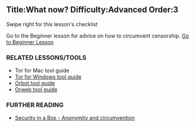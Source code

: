Title:What now?
Difficulty:Advanced
Order:3
---
Swipe right for this lesson's checklist

Go to the Beginner lesson for advice on how to circumvent censorship.
[Go to Beginner Lesson](umbrella://lesson/the-internet/0)

### RELATED LESSONS/TOOLS

*   Tor for Mac tool guide
*   [Tor for Windows tool guide](umbrella://lesson/tor-for-windows)
*   [Orbot tool guide](umbrella://lesson/orbot-&-orweb)
*   [Orweb tool guide](umbrella://lesson/orbot-&-orweb)

### FURTHER READING

*   [Security in a Box - Anonymity and circumvention](https://securityinabox.org/en/guide/anonymity-and-circumvention)